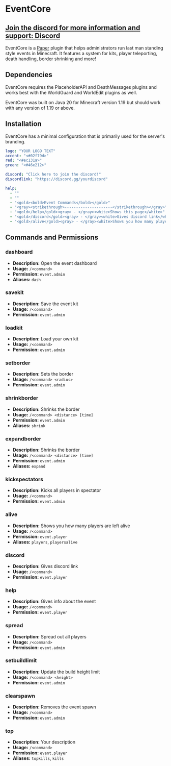 
# EventCore

## [Join the discord for more information and support: Discord](https://discord.gg/5djuBSKWuV)

EventCore is a [Paper](https://github.com/PaperMC/Paper) plugin that helps administrators run last man standing style events in Minecraft. It features a system for kits, player teleporting, death handling, border shrinking and more!

## Dependencies

EventCore requires the PlaceholderAPI and DeathMessages plugins and works best with the WorldGuard and WorldEdit plugins as well.

EventCore was built on Java 20 for Minecraft version 1.19 but should work with any version of 1.19 or above.

## Installation

EventCore has a minimal configuration that is primarily used for the server's branding.

```yml
logo: "YOUR LOGO TEXT"
accent: "<#02f79d>"
red: "<#ec131a>"
green: "<#46e212>"

discord: "Click here to join the discord!"
discordlink: "https://discord.gg/yourdiscord"

help:
  - ""
  - ""
  - "<gold><bold>Event Commands</bold></gold>"
  - "<gray><strikethrough>---------------------</strikethrough></gray>"
  - "<gold>/help</gold><gray> - </gray><white>Shows this page</white>"
  - "<gold>/discord</gold><gray> - </gray><white>Gives discord link</white>"
  - "<gold>/alive</gold><gray> - </gray><white>Shows you how many players are left alive</white>"
```

## Commands and Permissions

### dashboard
- **Description:** Open the event dashboard
- **Usage:** `/<command>`
- **Permission:** `event.admin`
- **Aliases:** `dash`

### savekit
- **Description:** Save the event kit
- **Usage:** `/<command>`
- **Permission:** `event.admin`

### loadkit
- **Description:** Load your own kit
- **Usage:** `/<command>`
- **Permission:** `event.admin`

### setborder
- **Description:** Sets the border
- **Usage:** `/<command> <radius>`
- **Permission:** `event.admin`

### shrinkborder
- **Description:** Shrinks the border
- **Usage:** `/<command> <distance> [time]`
- **Permission:** `event.admin`
- **Aliases:** `shrink`

### expandborder
- **Description:** Shrinks the border
- **Usage:** `/<command> <distance> [time]`
- **Permission:** `event.admin`
- **Aliases:** `expand`

### kickspectators
- **Description:** Kicks all players in spectator
- **Usage:** `/<command>`
- **Permission:** `event.admin`

### alive
- **Description:** Shows you how many players are left alive
- **Usage:** `/<command>`
- **Permission:** `event.player`
- **Aliases:** `players`, `playersalive`

### discord
- **Description:** Gives discord link
- **Usage:** `/<command>`
- **Permission:** `event.player`

### help
- **Description:** Gives info about the event
- **Usage:** `/<command>`
- **Permission:** `event.player`

### spread
- **Description:** Spread out all players
- **Usage:** `/<command>`
- **Permission:** `event.admin`

### setbuildlimit
- **Description:** Update the build height limit
- **Usage:** `/<command> <height>`
- **Permission:** `event.admin`

### clearspawn
- **Description:** Removes the event spawn
- **Usage:** `/<command>`
- **Permission:** `event.admin`

### top
- **Description:** Your description
- **Usage:** `/<command>`
- **Permission:** `event.player`
- **Aliases:** `topkills`, `kills`
